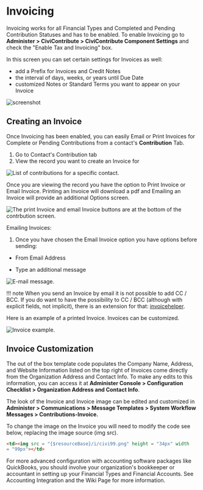 # Invoicing

Invoicing works for all Financial Types and Completed and Pending
Contribution Statuses and has to be enabled. To enable Invoicing go
to **Administer > CiviContribute > CiviContribute Component Settings** and
check the "Enable Tax and Invoicing" box.

In this screen you can set certain settings for Invoices as well:

-   add a Prefix for Invoices and Credit Notes
-   the interval of days, weeks, or years until Due Date
-   customized Notes or Standard Terms you want to appear on your
    Invoice

![screenshot](../img/civicontribute_comp_settings.png)

## Creating an Invoice

Once Invoicing has been enabled, you can easily Email or Print Invoices
for Complete or Pending Contributions from a contact's **Contribution**
Tab.

1.  Go to Contact's Contribution tab
2.  View the record you want to create an Invoice for

![List of contributions for a specific contact.](../img/contribution_summary.png)

Once you are viewing the record you have the option to Print Invoice or Email Invoice. Printing an Invoice will download a pdf and Emailing an Invoice will provide an additional Options screen.

![The print Invoice and email Invoice buttons are at the bottom of the contrbution screen.](../img/contributiion_view_Screen.png)

Emailing Invoices:
1.  Once you have chosen the Email Invoice option you have options before sending:

-   From Email Address

-   Type an additional message

![E-mail message.](../img/email_invoice.png)

!!! note
    When you send an Invoice by email it is not possible to add CC / BCC. 
    If you do want to have the possibility to CC / BCC (although with explicit fields, not implicit), there is an extension for that: [invoicehelper](https://lab.civicrm.org/extensions/invoicehelper).

Here is an example of a printed Invoice. Invoices can be customized.

![Invoice example.](../img/invoice.png)

## Invoice Customization

The out of the box template code populates the Company Name, Address,
and Website Information listed on the top right of Invoices come
directly from the Organization Address and Contact Info. To make any
edits to this information, you can access it at **Administer Console >
Configuration Checklist > Organization Address and Contact Info**.

The look of the Invoice and Invoice image can be edited and customized
in **Administer > Communications > Message Templates > System Workflow Messages > Contributions-Invoice.**

To change the image on the Invoice you will need to modify the code see below, replacing the image source (img src).

```html
<td><img src = "{$resourceBase}/i/civi99.png" height = "34px" width
= "99px"></td>
```
For more advanced configuration with accounting software packages like
QuickBooks, you should involve your organization's bookkeeper or
accountant in setting up your Financial Types and Financial Accounts.
See Accounting Integration and the Wiki Page for more information.
